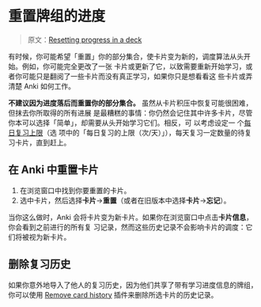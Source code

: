 # 重置牌组的进度

> 原文：[Resetting progress in a deck](https://faqs.ankiweb.net/resetting-progress-in-a-deck.html)

有时候，你可能希望「重置」你的部分集合，使卡片变为新的，调度算法从头开始。例如，你可能完全更改了一张
卡片或更新了它，以致需要重新开始学习，或者你可能只是翻阅了一些卡片而没有真正学习，如果你只是想看看这
些卡片或弄清楚 Anki 如何工作。

**不建议因为进度落后而重置你的部分集合。** 虽然从卡片积压中恢复可能很困难，但抹去你所取得的所有进展
是最糟糕的事情：你仍然会记住其中许多卡片，尽管你本可以选择「简单」，却需要从头开始学习它们。相反，可
以考虑设定一
个[每日复习上限](https://open-spaced-repetition.github.io/anki-manual-zh-CN/deck-options.html#每日上限)（选
项中的「每日复习的上限（次/天）」），每天复习一定数量的待复习卡片，直到赶上。

## 在 Anki 中重置卡片

1. 在浏览窗口中找到你要重置的卡片。
2. 选中卡片，然后选择**卡片**->**重置**（或者在旧版本中选择**卡片**->**忘记**）。

当你这么做时，Anki 会将卡片变为新卡片。如果你在浏览窗口中点击**卡片信息**，你会看到之前进行的所有复
习记录，然而这些历史记录不会影响卡片的调度：它们将被视为新卡片。

## 删除复习历史

如果你意外地导入了他人的复习历史，因为他们共享了带有学习进度信息的牌组，你可以使用
[Remove card history](https://ankiweb.net/shared/info/2089200096) 插件来删除所选卡片的历史记录。
